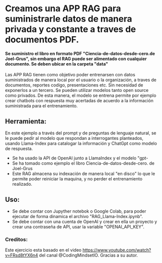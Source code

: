 # Creamos una APP RAG para suministrarle datos de manera privada y constante a traves de documentos PDF.
#### Se suministro el libro en formato PDF "Ciencia-de-datos-desde-cero.de Joel-Grus", sin embargo el RAG puede ser alimentado con cualquier documento. Se deben ubicar en la carpeta "data"
Las APP RAG tienen como objetivo poder entrenarsen con datos suministrados de manera local por el usuario o la organización, a traves de documentos, reportes codigo, presentaciones etc. Sin necesidad de exponerlos a un tercero. Se pueden utilizar modelos tanto open source como privados.
De esta manera, el modelo se entrena permite por ejemplo crear chatbots con respuesta muy acertadas de acuerdo a la información suministrada para el entrenamiento.

## Herramienta:
En este ejemplo a través del prompt y de preguntas de lenguaje natural, se le puede pedir al modelo que respondan a interrogantes planteados, usando Llama-Index para catalogar la información y ChatGpt como modelo de respuesta.
* Se ha usado la API de OpenAI junto a LlamaIndex y el modelo "gpt-
* Se ha tomado como ejemplo el libro Ciencia-de-datos-desde-cero. de Joel-Grus
* Este RAG almacena su indexación de manera local "en disco" lo que le permite poder reiniciar la maquina, y no perder el entrenamiento realizado.
## Uso:
* Se debe contar con Jupyther notebok o Google Colab, para poder ejecutar de forma dinamica el archivo "RAG_Llama-Index.ipynb".
* Se debe contar con una cuenta de OpenAI y crear en ella un proyecto y crear una contraseña de API, usar la variable "OPENAI_API_KEY".
### Creditos:
Este ejercicio esta basado en el video https://www.youtube.com/watch?v=FRsd8tYX6n4 del canal @CodingMindsetIO. Gracias a su autor.